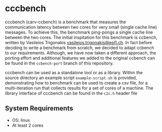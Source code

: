 cccbench
=======

cccbench (carv-ccbench) is a benchmark that measures the communication latency between two cores for very small (single cache line) messages.
To achieve this, the benchmark ping-pongs a single cache line between the two cores.
The initial inspitation for this benchmark is ccbench, written by Vasileios Trigonakis <vasileios.trigonakis@epfl.ch>. In fact before deciding to write
a benchmark from scratch, we decided to adapt ccbench to our requirements. Although, we have now taken a different approach, the porting effort and additional features we added to the original ccbench can be found in the `ccbench-port` branch of this repository.

cccbench can be used as a standalone tool or as a library. Within the source directory an example script `example-script.sh` is provided, demonstrating how to benchmark can be used to create a csv file, for a multi-iteration run that collects results for a set of cores of a machine.
The library interface of cccbench can be found in the `c2c.h` header file

## System Requirements
- OS: linux
- At least 2 cores 
